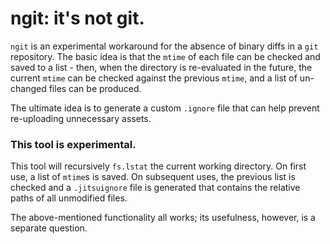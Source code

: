 # ngit: it's not git.

`ngit` is an experimental workaround for the absence of binary diffs in a `git` repository.  The basic idea is that the `mtime` of each file can be checked and saved to a list - then, when the directory is re-evaluated in the future, the current `mtime` can be checked against the previous `mtime`, and a list of un-changed files can be produced.

The ultimate idea is to generate a custom `.ignore` file that can help prevent re-uploading unnecessary assets.

### This tool is experimental.

This tool will recursively `fs.lstat` the current working directory.  On first use, a list of `mtime`s is saved.  On subsequent uses, the previous list is checked and a `.jitsuignore` file is generated that contains the relative paths of all unmodified files.

The above-mentioned functionality all works; its usefulness, however, is a separate question.